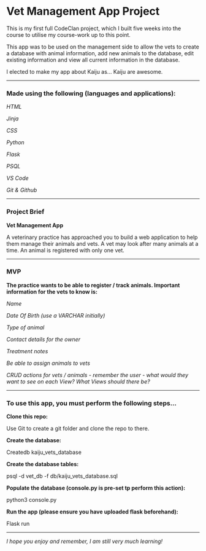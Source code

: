 # Vet Management App Project

This is my first full CodeClan project, which I built five weeks into the course to utilise my course-work up to this point.

This app was to be used on the management side to allow the vets to create a database with animal information, add new animals to the database, edit existing information and view all current information in the database. 

I elected to make my app about Kaiju as... Kaiju are awesome.

-----------------------------------------------------------------------------

### Made using the following (languages and applications):

  *HTML*

  *Jinja*

  *CSS*

  *Python*

  *Flask*

  *PSQL*
  
  *VS Code*

  *Git & Github*

-----------------------------------------------------------------------------

### Project Brief

**Vet Management App**

  A veterinary practice has approached you to build a web application to help them manage their animals and vets. A vet may look after many animals at a time. An animal is registered with only one vet.

-----------------------------------------------------------------------------

### MVP

**The practice wants to be able to register / track animals. Important information for the vets to know is:**

  *Name*

  *Date Of Birth (use a VARCHAR initially)*
  
  *Type of animal*
  
  *Contact details for the owner*
  
  *Treatment notes*
  
  *Be able to assign animals to vets*

  *CRUD actions for vets / animals - remember the user - what would they want to see on each View? What Views should there be?*
  
-----------------------------------------------------------------------------

### To use this app, you must perform the following steps...

**Clone this repo:**

  Use Git to create a git folder and clone the repo to there.

**Create the database:**

  Createdb kaiju_vets_database

**Create the database tables:**

  psql -d vet_db -f db/kaiju_vets_database.sql

**Populate the database (console.py is pre-set tp perform this action):**

  python3 console.py

**Run the app (please ensure you have uploaded flask beforehand):**

  Flask run
  
-----------------------------------------------------------------------------

*I hope you enjoy and remember, I am still very much learning!*
